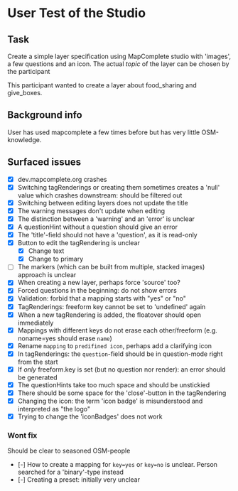 # User Test of the Studio

## Task

Create a simple layer specification using MapComplete studio with 'images', a few questions and an icon. The actual _topic_ of the layer can be chosen by the participant

This participant wanted to create a layer about food_sharing and give_boxes.

## Background info

User has used mapcomplete a few times before but has very little OSM-knowledge.

## Surfaced issues

- [x] dev.mapcomplete.org crashes
- [x] Switching tagRenderings or creating them sometimes creates a 'null' value which crashes downstream: should be filtered out 
- [x] Switching between editing layers does not update the title
- [x] The warning messages don't update when editing
- [x] The distinction between a 'warning' and an 'error' is unclear
- [x] A questionHint without a question should give an error
- [x] The 'title'-field should not have a 'question', as it is read-only
- [x] Button to edit the tagRendering is unclear
  - [x] Change text
  - [x] Change to primary
- [ ] The markers (which can be built from multiple, stacked images) approach is unclear
- [x] When creating a new layer, perhaps force 'source' too?
- [x] Forced questions in the beginning: do not show errors
- [x] Validation: forbid that a mapping starts with "yes" or "no"
- [x] TagRenderings: freeform key cannot be set to 'undefined' again
- [x] When a new tagRendering is added, the floatover should open immediately
- [x] Mappings with different keys do not erase each other/freeform (e.g. noname=yes should erase `name`)
- [x] Rename `mapping` to `predifined icon`, perhaps add a clarifying icon
- [x] In tagRenderings: the `question`-field should be in question-mode right from the start
- [x] If _only_ freeform.key is set (but no question nor render): an error should be generated
- [x] The questionHints take too much space and should be unstickied
- [x] There should be some space for the 'close'-button in the tagRendering
- [x] Changing the icon: the term 'icon badge' is misunderstood and interpreted as "the logo"
- [x] Trying to change the 'iconBadges' does not work

### Wont fix

Should be clear to seasoned OSM-people

- [-] How to create a mapping for `key=yes` or `key=no` is unclear. Person searched for a 'binary'-type instead
- [-] Creating a preset: initially very unclear
